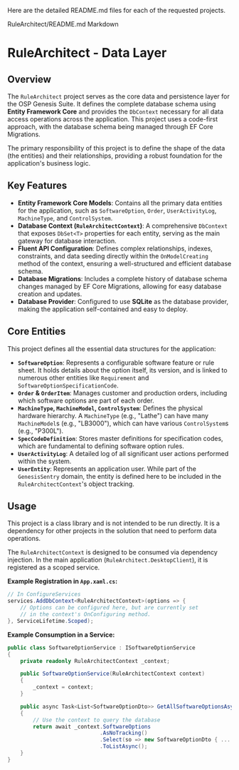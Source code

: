 Here are the detailed README.md files for each of the requested projects.

RuleArchitect/README.md
Markdown

# RuleArchitect - Data Layer

## Overview

The `RuleArchitect` project serves as the core data and persistence layer for the OSP Genesis Suite. It defines the complete database schema using **Entity Framework Core** and provides the `DbContext` necessary for all data access operations across the application. This project uses a code-first approach, with the database schema being managed through EF Core Migrations.

The primary responsibility of this project is to define the shape of the data (the entities) and their relationships, providing a robust foundation for the application's business logic.

## Key Features

* **Entity Framework Core Models**: Contains all the primary data entities for the application, such as `SoftwareOption`, `Order`, `UserActivityLog`, `MachineType`, and `ControlSystem`.
* **Database Context (`RuleArchitectContext`)**: A comprehensive `DbContext` that exposes `DbSet<T>` properties for each entity, serving as the main gateway for database interaction.
* **Fluent API Configuration**: Defines complex relationships, indexes, constraints, and data seeding directly within the `OnModelCreating` method of the context, ensuring a well-structured and efficient database schema.
* **Database Migrations**: Includes a complete history of database schema changes managed by EF Core Migrations, allowing for easy database creation and updates.
* **Database Provider**: Configured to use **SQLite** as the database provider, making the application self-contained and easy to deploy.

## Core Entities

This project defines all the essential data structures for the application:

* **`SoftwareOption`**: Represents a configurable software feature or rule sheet. It holds details about the option itself, its version, and is linked to numerous other entities like `Requirement` and `SoftwareOptionSpecificationCode`.
* **`Order` & `OrderItem`**: Manages customer and production orders, including which software options are part of each order.
* **`MachineType`, `MachineModel`, `ControlSystem`**: Defines the physical hardware hierarchy. A `MachineType` (e.g., "Lathe") can have many `MachineModel`s (e.g., "LB3000"), which can have various `ControlSystem`s (e.g., "P300L").
* **`SpecCodeDefinition`**: Stores master definitions for specification codes, which are fundamental to defining software option rules.
* **`UserActivityLog`**: A detailed log of all significant user actions performed within the system.
* **`UserEntity`**: Represents an application user. While part of the `GenesisSentry` domain, the entity is defined here to be included in the `RuleArchitectContext`'s object tracking.

## Usage

This project is a class library and is not intended to be run directly. It is a dependency for other projects in the solution that need to perform data operations.

The `RuleArchitectContext` is designed to be consumed via dependency injection. In the main application (`RuleArchitect.DesktopClient`), it is registered as a scoped service.

**Example Registration in `App.xaml.cs`:**
```csharp
// In ConfigureServices
services.AddDbContext<RuleArchitectContext>(options => {
    // Options can be configured here, but are currently set
    // in the context's OnConfiguring method.
}, ServiceLifetime.Scoped);
```

**Example Consumption in a Service:**
```csharp
public class SoftwareOptionService : ISoftwareOptionService
{
    private readonly RuleArchitectContext _context;

    public SoftwareOptionService(RuleArchitectContext context)
    {
        _context = context;
    }

    public async Task<List<SoftwareOptionDto>> GetAllSoftwareOptionsAsync()
    {
        // Use the context to query the database
        return await _context.SoftwareOptions
                             .AsNoTracking()
                             .Select(so => new SoftwareOptionDto { ... })
                             .ToListAsync();
    }
}
```
